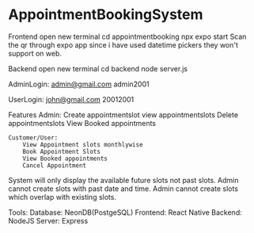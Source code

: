 # AppointmentBookingSystem

Frontend
    open new terminal
    cd appointmentbooking
    npx expo start
    Scan the qr through expo app since i have used datetime pickers they won't support on web. 

Backend 
    open new terminal
    cd backend
    node server.js

AdminLogin: admin@gmail.com
            admin2001

UserLogin: john@gmail.com
           20012001

           
Features
    Admin: 
       Create appointmentslot
       view appointmentslots
       Delete appointmentslots
       View Booked appointments

    Customer/User:
        View Appointment slots monthlywise
        Book Appointment Slots
        View Booked appointments
        Cancel Appointment

System will only display the available future slots not past slots.
Admin cannot create slots with past date and time.
Admin cannot create slots which overlap with existing slots.


Tools:
    Database: NeonDB(PostgeSQL)
    Frontend: React Native
    Backend: NodeJS
    Server: Express

